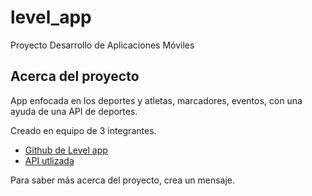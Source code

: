 # level_app

Proyecto Desarrollo de Aplicaciones Móviles

## Acerca del proyecto

App enfocada en los deportes y atletas, marcadores, eventos, con una ayuda de una API de deportes.

Creado en equipo de 3 integrantes.

- [Github de Level app](https://github.com/ScordovaB/levelapp)
- [API utlizada](https://api-sports.io/)

Para saber más acerca del proyecto, crea un mensaje.

